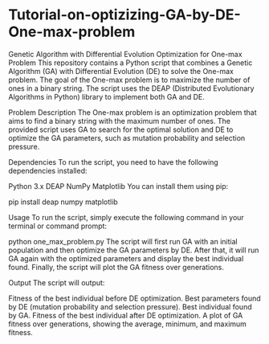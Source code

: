 # Tutorial-on-optizizing-GA-by-DE-One-max-problem
Genetic Algorithm with Differential Evolution Optimization for One-max Problem
This repository contains a Python script that combines a Genetic Algorithm (GA) with Differential Evolution (DE) to solve the One-max problem. The goal of the One-max problem is to maximize the number of ones in a binary string. The script uses the DEAP (Distributed Evolutionary Algorithms in Python) library to implement both GA and DE.

Problem Description
The One-max problem is an optimization problem that aims to find a binary string with the maximum number of ones. The provided script uses GA to search for the optimal solution and DE to optimize the GA parameters, such as mutation probability and selection pressure.

Dependencies
To run the script, you need to have the following dependencies installed:

Python 3.x
DEAP
NumPy
Matplotlib
You can install them using pip:

pip install deap numpy matplotlib

Usage
To run the script, simply execute the following command in your terminal or command prompt:

python one_max_problem.py
The script will first run GA with an initial population and then optimize the GA parameters by DE. After that, it will run GA again with the optimized parameters and display the best individual found. Finally, the script will plot the GA fitness over generations.

Output
The script will output:

Fitness of the best individual before DE optimization.
Best parameters found by DE (mutation probability and selection pressure).
Best individual found by GA.
Fitness of the best individual after DE optimization.
A plot of GA fitness over generations, showing the average, minimum, and maximum fitness.

